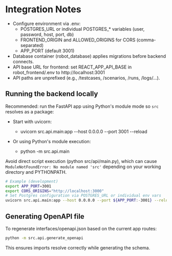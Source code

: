 # Integration Notes

- Configure environment via .env:
  - POSTGRES_URL or individual POSTGRES_* variables (user, password, host, port, db)
  - FRONTEND_ORIGIN and ALLOWED_ORIGINS for CORS (comma-separated)
  - APP_PORT (default 3001)
- Database container (robot_database) applies migrations before backend connects.
- API base URL for frontend: set REACT_APP_API_BASE in robot_frontend/.env to http://localhost:3001
- API paths are unprefixed (e.g., /testcases, /scenarios, /runs, /logs/...).

## Running the backend locally

Recommended: run the FastAPI app using Python's module mode so `src` resolves as a package:

- Start with uvicorn:
  - uvicorn src.api.main:app --host 0.0.0.0 --port 3001 --reload

- Or using Python's module execution:
  - python -m src.api.main

Avoid direct script execution (python src/api/main.py), which can cause `ModuleNotFoundError: No module named 'src'` depending on your working directory and PYTHONPATH.

```bash
# Example (development)
export APP_PORT=3001
export CORS_ORIGINS="http://localhost:3000"
# Set Postgres configuration via POSTGRES_URL or individual env vars
uvicorn src.api.main:app --host 0.0.0.0 --port ${APP_PORT:-3001} --reload
```

## Generating OpenAPI file

To regenerate interfaces/openapi.json based on the current app routes:

```bash
python -m src.api.generate_openapi
```

This ensures imports resolve correctly while generating the schema.
